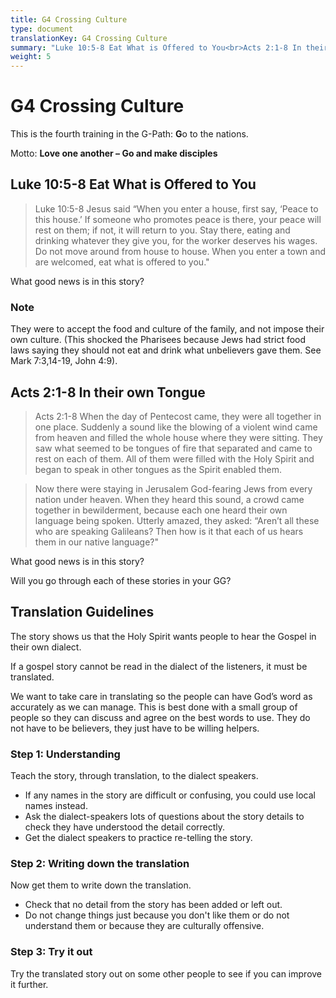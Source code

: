 ```yaml
---
title: G4 Crossing Culture
type: document
translationKey: G4 Crossing Culture
summary: "Luke 10:5-8 Eat What is Offered to You<br>Acts 2:1-8 In their own Tongue<br>Translation Guidelines"
weight: 5
---
```

# G4 Crossing Culture

This is the fourth training in the G-Path: **G**o to the nations.

Motto: **Love one another – Go and make disciples**

## Luke 10:5-8 Eat What is Offered to You

>   Luke 10:5-8 Jesus said “When you enter a house, first say, ‘Peace to this house.’ If someone who promotes peace is there, your peace will rest on them; if not, it will return to you. Stay there, eating and drinking whatever they give you, for the worker deserves his wages. Do not move around from house to house. When you enter a town and are welcomed, eat what is offered to you."

What good news is in this story?

### Note

They were to accept the food and culture of the family, and not impose their own culture. (This shocked the Pharisees because Jews had strict food laws saying they should not eat and drink what unbelievers gave them. See Mark 7:3,14-19, John 4:9).

## Acts 2:1-8 In their own Tongue

>   Acts 2:1-8 When the day of Pentecost came, they were all together in one place. Suddenly a sound like the blowing of a violent wind came from heaven and filled the whole house where they were sitting. They saw what seemed to be tongues of fire that separated and came to rest on each of them. All of them were filled with the Holy Spirit and began to speak in other tongues as the Spirit enabled them.

>   Now there were staying in Jerusalem God-fearing Jews from every nation under heaven. When they heard this sound, a crowd came together in bewilderment, because each one heard their own language being spoken. Utterly amazed, they asked: “Aren’t all these who are speaking Galileans? Then how is it that each of us hears them in our native language?"

What good news is in this story?

Will you go through each of these stories in your GG?

## Translation Guidelines

The story shows us that the Holy Spirit wants people to hear the Gospel in their own dialect.

If a gospel story cannot be read in the dialect of the listeners, it must be translated.

We want to take care in translating so the people can have God’s word as accurately as we can manage. This is best done with a small group of people so they can discuss and agree on the best words to use. They do not have to be believers, they just have to be willing helpers.

### Step 1: Understanding

Teach the story, through translation, to the dialect speakers.

-   If any names in the story are difficult or confusing, you could use local names instead.
-   Ask the dialect-speakers lots of questions about the story details to check they have understood the detail correctly.
-   Get the dialect speakers to practice re-telling the story.

### Step 2: Writing down the translation

Now get them to write down the translation.

-   Check that no detail from the story has been added or left out.
-   Do not change things just because you don't like them or do not understand them or because they are culturally offensive.

### Step 3: Try it out

Try the translated story out on some other people to see if you can improve it further.

